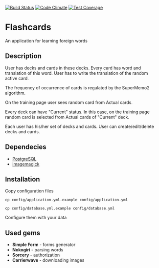 [![Build Status](https://travis-ci.org/superedriver/flashcards.svg?branch=master)](https://travis-ci.org/superedriver/flashcards)
[![Code Climate](https://codeclimate.com/github/superedriver/flashcards/badges/gpa.svg)](https://codeclimate.com/github/superedriver/flashcards)
[![Test Coverage](https://codeclimate.com/github/superedriver/flashcards/badges/coverage.svg)](https://codeclimate.com/github/superedriver/flashcards/coverage)


# Flashcards 
An application for learning foreign words

## Description
User has decks and cards in these decks.
Every card has word and translation of this word. 
User has to write the translation of the random active card.

The frequency of occurrence of cards is regulated by the SuperMemo2 algorithm.

On the training page user sees random card from Actual cards.

Every deck can have "Current" status. In this case, on the training page random card is selected from Actual cards of "Current" deck.

Each user has his/her set of decks and cards.
User can create/edit/delete decks and cards.

## Dependecies
 * [PostgreSQL](http://www.postgresql.org) 
 * [imagemagick](http://www.imagemagick.org)


## Installation
Copy configuration files
```
cp config/application.yml.example config/application.yml
```
```
cp config/database.yml.example config/database.yml
```
Configure them with your data

## Used gems
  - **Simple Form** - forms generator
  - **Nokogiri** - parsing words
  - **Sorcery** - authorization
  - **Carrierwave** - downloading images